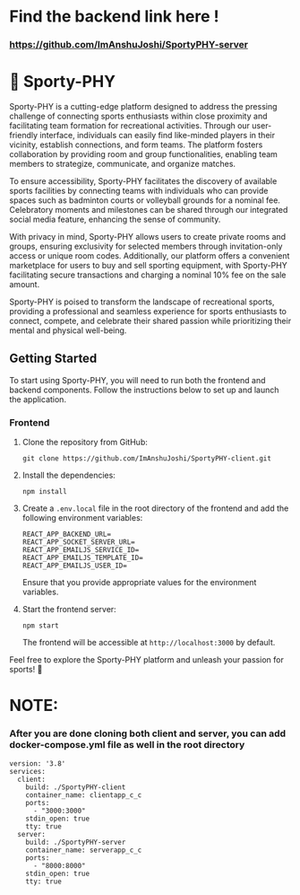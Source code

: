 # Find the backend link here !
### https://github.com/ImAnshuJoshi/SportyPHY-server

# 🏅 Sporty-PHY

Sporty-PHY is a cutting-edge platform designed to address the pressing challenge of connecting sports enthusiasts within close proximity and facilitating team formation for recreational activities. Through our user-friendly interface, individuals can easily find like-minded players in their vicinity, establish connections, and form teams. The platform fosters collaboration by providing room and group functionalities, enabling team members to strategize, communicate, and organize matches.

To ensure accessibility, Sporty-PHY facilitates the discovery of available sports facilities by connecting teams with individuals who can provide spaces such as badminton courts or volleyball grounds for a nominal fee. Celebratory moments and milestones can be shared through our integrated social media feature, enhancing the sense of community.

With privacy in mind, Sporty-PHY allows users to create private rooms and groups, ensuring exclusivity for selected members through invitation-only access or unique room codes. Additionally, our platform offers a convenient marketplace for users to buy and sell sporting equipment, with Sporty-PHY facilitating secure transactions and charging a nominal 10% fee on the sale amount.

Sporty-PHY is poised to transform the landscape of recreational sports, providing a professional and seamless experience for sports enthusiasts to connect, compete, and celebrate their shared passion while prioritizing their mental and physical well-being.

## Getting Started

To start using Sporty-PHY, you will need to run both the frontend and backend components. Follow the instructions below to set up and launch the application.

### Frontend

1. Clone the repository from GitHub:

   ```
   git clone https://github.com/ImAnshuJoshi/SportyPHY-client.git
   ```

2. Install the dependencies:

   ```
   npm install
   ```

4. Create a `.env.local` file in the root directory of the frontend and add the following environment variables:

   ```
   REACT_APP_BACKEND_URL=
   REACT_APP_SOCKET_SERVER_URL=
   REACT_APP_EMAILJS_SERVICE_ID=
   REACT_APP_EMAILJS_TEMPLATE_ID=
   REACT_APP_EMAILJS_USER_ID=
   ```

   Ensure that you provide appropriate values for the environment variables.

5. Start the frontend server:

   ```
   npm start
   ```

   The frontend will be accessible at `http://localhost:3000` by default.

Feel free to explore the Sporty-PHY platform and unleash your passion for sports! 🚀

# NOTE:

### After you are done cloning both client and server, you can add docker-compose.yml file as well in the root directory

```
version: '3.8'
services:
  client:
    build: ./SportyPHY-client
    container_name: clientapp_c_c
    ports:
      - "3000:3000"
    stdin_open: true
    tty: true
  server:
    build: ./SportyPHY-server
    container_name: serverapp_c_c
    ports:
      - "8000:8000"
    stdin_open: true
    tty: true
```